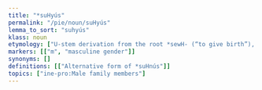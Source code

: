 ```yaml
---
title: "*suHyús"
permalink: "/pie/noun/suHyús"
lemma_to_sort: "suhyús"
klass: noun
etymology: ["U-stem derivation from the root *sewH- (“to give birth”), thus the original meaning being \"birth, fruit of the body\". Balto-Slavic, Indo-Iranian, Germanic and also Tocharian B reflect the -nu- derivation from the same root: *suHnús."]
markers: [["m", "masculine gender"]]
synonyms: []
definitions: [["Alternative form of *suHnús"]]
topics: ["ine-pro:Male family members"]
---
```

